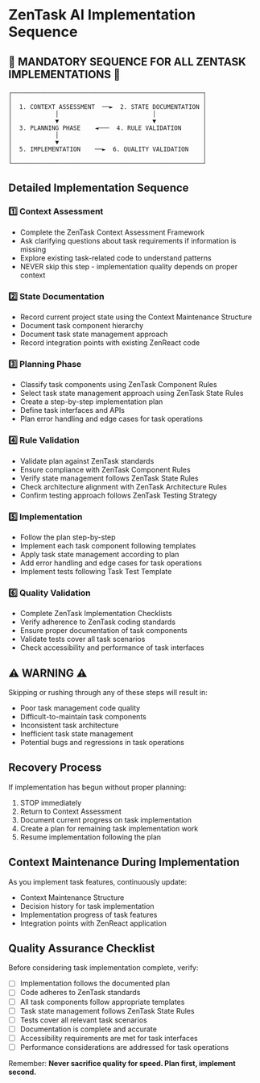 # ZenTask AI Implementation Sequence

## 🛑 MANDATORY SEQUENCE FOR ALL ZENTASK IMPLEMENTATIONS 🛑

```
┌─────────────────────────────────────────────────────┐
│                                                     │
│  1. CONTEXT ASSESSMENT  ──►  2. STATE DOCUMENTATION │
│            │                          │             │
│            ▼                          ▼             │
│  3. PLANNING PHASE    ◄───  4. RULE VALIDATION      │
│            │                                        │
│            ▼                                        │
│  5. IMPLEMENTATION    ──►  6. QUALITY VALIDATION    │
│                                                     │
└─────────────────────────────────────────────────────┘
```

## Detailed Implementation Sequence

### 1️⃣ Context Assessment
- Complete the ZenTask Context Assessment Framework
- Ask clarifying questions about task requirements if information is missing
- Explore existing task-related code to understand patterns
- NEVER skip this step - implementation quality depends on proper context

### 2️⃣ State Documentation
- Record current project state using the Context Maintenance Structure
- Document task component hierarchy
- Document task state management approach
- Record integration points with existing ZenReact code

### 3️⃣ Planning Phase
- Classify task components using ZenTask Component Rules
- Select task state management approach using ZenTask State Rules
- Create a step-by-step implementation plan
- Define task interfaces and APIs
- Plan error handling and edge cases for task operations

### 4️⃣ Rule Validation
- Validate plan against ZenTask standards
- Ensure compliance with ZenTask Component Rules
- Verify state management follows ZenTask State Rules
- Check architecture alignment with ZenTask Architecture Rules
- Confirm testing approach follows ZenTask Testing Strategy

### 5️⃣ Implementation
- Follow the plan step-by-step
- Implement each task component following templates
- Apply task state management according to plan
- Add error handling and edge cases for task operations
- Implement tests following Task Test Template

### 6️⃣ Quality Validation
- Complete ZenTask Implementation Checklists
- Verify adherence to ZenTask coding standards
- Ensure proper documentation of task components
- Validate tests cover all task scenarios
- Check accessibility and performance of task interfaces

## ⚠️ WARNING ⚠️

Skipping or rushing through any of these steps will result in:
- Poor task management code quality
- Difficult-to-maintain task components
- Inconsistent task architecture
- Inefficient task state management
- Potential bugs and regressions in task operations

## Recovery Process

If implementation has begun without proper planning:
1. STOP immediately
2. Return to Context Assessment
3. Document current progress on task implementation
4. Create a plan for remaining task implementation work
5. Resume implementation following the plan

## Context Maintenance During Implementation

As you implement task features, continuously update:
- Context Maintenance Structure
- Decision history for task implementation
- Implementation progress of task features
- Integration points with ZenReact application

## Quality Assurance Checklist

Before considering task implementation complete, verify:
- [ ] Implementation follows the documented plan
- [ ] Code adheres to ZenTask standards
- [ ] All task components follow appropriate templates
- [ ] Task state management follows ZenTask State Rules
- [ ] Tests cover all relevant task scenarios
- [ ] Documentation is complete and accurate
- [ ] Accessibility requirements are met for task interfaces
- [ ] Performance considerations are addressed for task operations

Remember: **Never sacrifice quality for speed. Plan first, implement second.** 